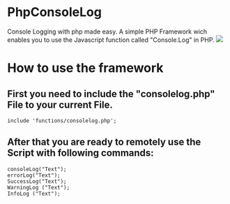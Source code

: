# PhpConsoleLog
Console Logging with php made easy.
A simple PHP Framework wich enables you to use the Javascript function called "Console.Log" in PHP.
<img src="https://www2.pic-upload.de/img/33490813/Bildschirmfoto2017-07-10um12.44.49.png"/>
<h1>How to use the framework</h1>
<h2>First you need to include the "consolelog.php" File to your current File.</h2>
<code>include 'functions/consolelog.php';</code><br/>
<h2>After that you are ready to remotely use the Script with following commands:</h2>
<code>consoleLog("Text");</code><br/>
<code>errorLog("Text");</code><br/>
<code>SuccessLog("Text");</code><br/>
<code>WarningLog ("Text");</code><br/>
<code>InfoLog ("Text");</code><br/>
